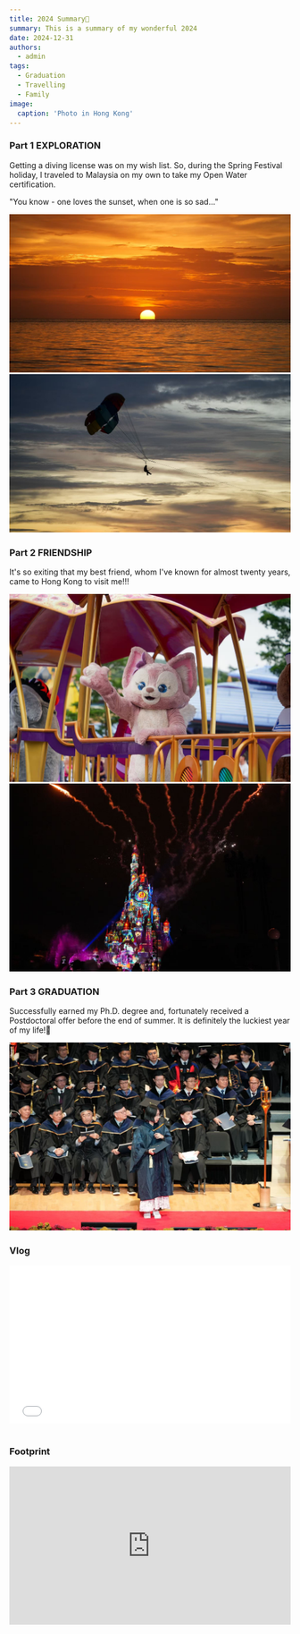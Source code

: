 ```yaml
---
title: 2024 Summary🎉
summary: This is a summary of my wonderful 2024
date: 2024-12-31
authors:
  - admin
tags:
  - Graduation
  - Travelling
  - Family
image:
  caption: 'Photo in Hong Kong'
---
```


### Part 1 EXPLORATION

Getting a diving license was on my wish list. So, during the Spring Festival holiday, I traveled to Malaysia on my own to take my Open Water certification.<br />

"You know - one loves the sunset, when one is so sad..."<br />

<img src='1.jpg'>
<img src='2.jpg'>

<br />

### Part 2 FRIENDSHIP

It's so exiting that my best friend, whom I've known for almost twenty years, came to Hong Kong to visit me!!!<br />

<img src='3.jpg'>
<img src='4.jpg'>

<br />

### Part 3 GRADUATION

Successfully earned my Ph.D. degree and, fortunately received a Postdoctoral offer before the end of summer. It is definitely the luckiest year of my life!👋<br />

<img src='5.jpg'>

<br />

### Vlog

<div style="position:relative; padding-bottom:56.25%; height:0; overflow:hidden; max-width:100%;">
  <iframe 
    src="2024.mp4" 
    frameborder="0" 
    allowfullscreen 
    style="position:absolute; top:0; left:0; width:100%; height:100%;">
  </iframe>
</div>

<br />

### Footprint

<div style="position:relative; padding-bottom:56.25%; height:0; overflow:hidden; max-width:100%;">
  <iframe 
    src="https://www.google.com/maps/d/u/0/embed?mid=16UMf8A8GBgZ1AVessxmWrbcPN5tSogU&ehbc=2E312F" 
    style="position:absolute; top:0; left:0; width:100%; height:100%; border:0;"
    allowfullscreen=""
    loading="lazy">
  </iframe>
</div>